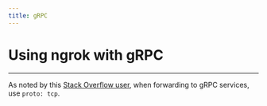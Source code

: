 ```yaml
---
title: gRPC
---
```


# Using ngrok with gRPC

---

As noted by this [Stack Overflow user](https://stackoverflow.com/a/59555606/7282727), when forwarding to gRPC services, use `proto: tcp`.
